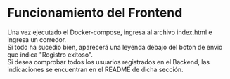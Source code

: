 # Funcionamiento del Frontend
Una vez ejecutado el Docker-compose, ingresa al archivo index.html e ingresa un corredor.\
Si todo ha sucedio bien, aparecerá una leyenda debajo del boton de envio que indica "Registro exitoso".\
Si desea comprobar todos los usuarios registrados en el Backend, las indicaciones se encuentran en el README de dicha sección.
